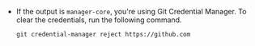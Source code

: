 - If the output is `manager-core`, you're using Git Credential Manager. To clear the credentials, run the following command.

    ```shell copy
    git credential-manager reject https://github.com
    ```
